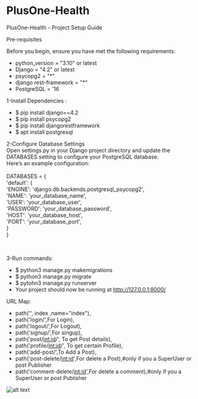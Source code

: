 # PlusOne-Health

PlusOne-Health - Project Setup Guide<br/>

Pre-requisites<br/>

Before you begin, ensure you have met the following requirements:
- python_version = "3.10" or latest
- Django = "4.2" or latest
- psycopg2 = "*"
- django rest-framework = "*"
- PostgreSQL = '16 
  
1-Install Dependencies :<br/>
- $ pip install django==4.2
- $ pip install psycopg2
- $ pip install djangorestframework
- $ apt install postgresql


2-Configure Database Settings <br/>
Open settings.py in your Django project directory and update the DATABASES setting to configure your PostgreSQL database. <br/>
Here’s an example configuration:
<br/><br/>
DATABASES = {<br/>
    'default': {<br/>
        'ENGINE': 'django.db.backends.postgresql_psycopg2',<br/>
        'NAME': 'your_database_name',<br/>
        'USER': 'your_database_user',<br/>
        'PASSWORD': 'your_database_password',<br/>
        'HOST': 'your_database_host',<br/>
        'PORT': 'your_database_port',<br/>
    }<br/>
}<br/>

<br/>

3-Run commands:<br/>
- $ python3 manage.py makemigrations
- $ python3 manage.py migrate
- $ pytohn3 manage.py runserver
- Your project should now be running at http://127.0.0.1:8000/

URL Map:
 - path('', index ,name="index"),
 - path('login/',For Login),
 - path('logout/',For Logout),
 - path('signup/',For singup),
 - path('post/<int:id>/', To get Post details),
 - path('profile/<int:id>/', To get certain Profile),
 - path('add-post/',To Add a Post),
 - path('post-delete/<int:id>',For delete a Post),#only if you a SuperUser or post Publisher
 - path('comment-delete/<int:id>',For delete a comment),#only if you a SuperUser or post Publisher

![alt text](https://github.com/Ahmed-Elatar/PlusOne-Health/edit/main/PlusOne_Health/screen_shot/Screenshot%20from%202024-05-19%2016-08-40.png)

